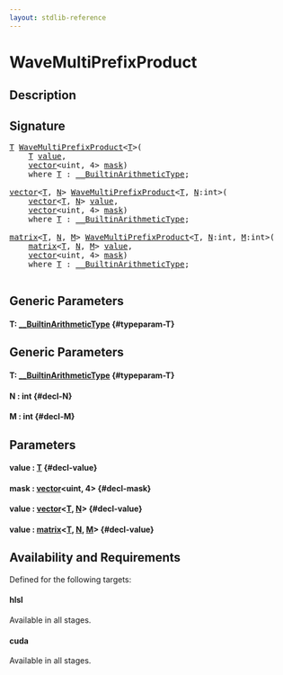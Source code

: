 ```yaml
---
layout: stdlib-reference
---
```


# WaveMultiPrefixProduct

## Description





## Signature 

<pre>
<a href="/stdlib-reference/global-decls/WaveMultiPrefixProduct#typeparam-T" class="code_type">T</a> <a href="/stdlib-reference/global-decls/WaveMultiPrefixProduct">WaveMultiPrefixProduct</a>&lt;<a href="/stdlib-reference/global-decls/WaveMultiPrefixProduct#typeparam-T" class="code_type">T</a>&gt;(
    <a href="/stdlib-reference/global-decls/WaveMultiPrefixProduct#typeparam-T" class="code_type">T</a> <a href="/stdlib-reference/global-decls/WaveMultiPrefixProduct#decl-value" class="code_param">value</a>,
    <a href="/stdlib-reference/types/vector/index" class="code_type">vector</a>&lt;<span class="code_keyword">uint</span>, 4&gt; <a href="/stdlib-reference/global-decls/WaveMultiPrefixProduct#decl-mask" class="code_param">mask</a>)
    <span class='code_keyword'>where</span> <a href="/stdlib-reference/global-decls/WaveMultiPrefixProduct#typeparam-T" class="code_type">T</a> : <a href="/stdlib-reference/interfaces/BuiltinArithmeticType/index" class="code_type">__BuiltinArithmeticType</a>;

<a href="/stdlib-reference/types/vector/index" class="code_type">vector</a>&lt;<a href="/stdlib-reference/global-decls/WaveMultiPrefixProduct#typeparam-T" class="code_type">T</a>, <a href="/stdlib-reference/global-decls/WaveMultiPrefixProduct#decl-N" class="code_var">N</a>&gt; <a href="/stdlib-reference/global-decls/WaveMultiPrefixProduct">WaveMultiPrefixProduct</a>&lt;<a href="/stdlib-reference/global-decls/WaveMultiPrefixProduct#typeparam-T" class="code_type">T</a>, <a href="/stdlib-reference/global-decls/WaveMultiPrefixProduct#decl-N" class="code_var">N</a>:<span class="code_keyword">int</span>&gt;(
    <a href="/stdlib-reference/types/vector/index" class="code_type">vector</a>&lt;<a href="/stdlib-reference/global-decls/WaveMultiPrefixProduct#typeparam-T" class="code_type">T</a>, <a href="/stdlib-reference/global-decls/WaveMultiPrefixProduct#decl-N" class="code_var">N</a>&gt; <a href="/stdlib-reference/global-decls/WaveMultiPrefixProduct#decl-value" class="code_param">value</a>,
    <a href="/stdlib-reference/types/vector/index" class="code_type">vector</a>&lt;<span class="code_keyword">uint</span>, 4&gt; <a href="/stdlib-reference/global-decls/WaveMultiPrefixProduct#decl-mask" class="code_param">mask</a>)
    <span class='code_keyword'>where</span> <a href="/stdlib-reference/global-decls/WaveMultiPrefixProduct#typeparam-T" class="code_type">T</a> : <a href="/stdlib-reference/interfaces/BuiltinArithmeticType/index" class="code_type">__BuiltinArithmeticType</a>;

<a href="/stdlib-reference/types/matrix/index" class="code_type">matrix</a>&lt;<a href="/stdlib-reference/global-decls/WaveMultiPrefixProduct#typeparam-T" class="code_type">T</a>, <a href="/stdlib-reference/global-decls/WaveMultiPrefixProduct#decl-N" class="code_var">N</a>, <a href="/stdlib-reference/global-decls/WaveMultiPrefixProduct#decl-M" class="code_var">M</a>&gt; <a href="/stdlib-reference/global-decls/WaveMultiPrefixProduct">WaveMultiPrefixProduct</a>&lt;<a href="/stdlib-reference/global-decls/WaveMultiPrefixProduct#typeparam-T" class="code_type">T</a>, <a href="/stdlib-reference/global-decls/WaveMultiPrefixProduct#decl-N" class="code_var">N</a>:<span class="code_keyword">int</span>, <a href="/stdlib-reference/global-decls/WaveMultiPrefixProduct#decl-M" class="code_var">M</a>:<span class="code_keyword">int</span>&gt;(
    <a href="/stdlib-reference/types/matrix/index" class="code_type">matrix</a>&lt;<a href="/stdlib-reference/global-decls/WaveMultiPrefixProduct#typeparam-T" class="code_type">T</a>, <a href="/stdlib-reference/global-decls/WaveMultiPrefixProduct#decl-N" class="code_var">N</a>, <a href="/stdlib-reference/global-decls/WaveMultiPrefixProduct#decl-M" class="code_var">M</a>&gt; <a href="/stdlib-reference/global-decls/WaveMultiPrefixProduct#decl-value" class="code_param">value</a>,
    <a href="/stdlib-reference/types/vector/index" class="code_type">vector</a>&lt;<span class="code_keyword">uint</span>, 4&gt; <a href="/stdlib-reference/global-decls/WaveMultiPrefixProduct#decl-mask" class="code_param">mask</a>)
    <span class='code_keyword'>where</span> <a href="/stdlib-reference/global-decls/WaveMultiPrefixProduct#typeparam-T" class="code_type">T</a> : <a href="/stdlib-reference/interfaces/BuiltinArithmeticType/index" class="code_type">__BuiltinArithmeticType</a>;

</pre>

## Generic Parameters

#### T: [\_\_BuiltinArithmeticType](/stdlib-reference/interfaces/BuiltinArithmeticType/index) {#typeparam-T}

## Generic Parameters

#### T: [\_\_BuiltinArithmeticType](/stdlib-reference/interfaces/BuiltinArithmeticType/index) {#typeparam-T}
#### N  : int {#decl-N}
#### M  : int {#decl-M}

## Parameters

#### value  : [T](/stdlib-reference/global-decls/WaveMultiPrefixProduct#typeparam-T) {#decl-value}
#### mask  : [vector](/stdlib-reference/types/vector/index)\<uint, 4\> {#decl-mask}
#### value  : [vector](/stdlib-reference/types/vector/index)\<[T](/stdlib-reference/types/vector/index#typeparam-T), [N](/stdlib-reference/types/vector/index#decl-N)\> {#decl-value}
#### value  : [matrix](/stdlib-reference/types/matrix/index)\<[T](/stdlib-reference/types/matrix/T), [N](/stdlib-reference/types/matrix/index#decl-N), [M](/stdlib-reference/types/matrix/index#decl-M)\> {#decl-value}

## Availability and Requirements

Defined for the following targets:

#### hlsl
Available in all stages.

#### cuda
Available in all stages.



